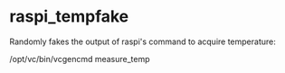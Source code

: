 # raspi_tempfake

Randomly fakes the output of raspi's command to acquire temperature:

/opt/vc/bin/vcgencmd measure_temp